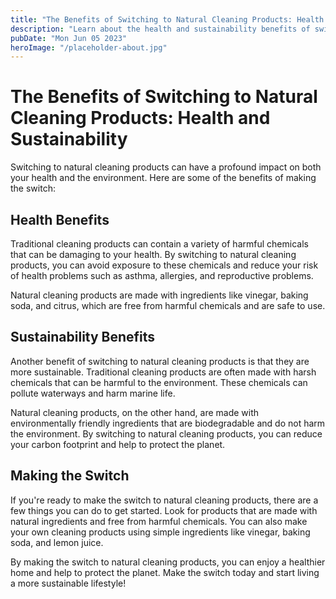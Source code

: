 ```yaml
---
title: "The Benefits of Switching to Natural Cleaning Products: Health and Sustainability"
description: "Learn about the health and sustainability benefits of switching to natural cleaning products. Make the switch to natural cleaning today and start enjoying a better quality of life."
pubDate: "Mon Jun 05 2023"
heroImage: "/placeholder-about.jpg"
---
```


# The Benefits of Switching to Natural Cleaning Products: Health and Sustainability

Switching to natural cleaning products can have a profound impact on both your health and the environment. Here are some of the benefits of making the switch:

## Health Benefits

Traditional cleaning products can contain a variety of harmful chemicals that can be damaging to your health. By switching to natural cleaning products, you can avoid exposure to these chemicals and reduce your risk of health problems such as asthma, allergies, and reproductive problems.

Natural cleaning products are made with ingredients like vinegar, baking soda, and citrus, which are free from harmful chemicals and are safe to use.

## Sustainability Benefits

Another benefit of switching to natural cleaning products is that they are more sustainable. Traditional cleaning products are often made with harsh chemicals that can be harmful to the environment. These chemicals can pollute waterways and harm marine life.

Natural cleaning products, on the other hand, are made with environmentally friendly ingredients that are biodegradable and do not harm the environment. By switching to natural cleaning products, you can reduce your carbon footprint and help to protect the planet.

## Making the Switch

If you&#39;re ready to make the switch to natural cleaning products, there are a few things you can do to get started. Look for products that are made with natural ingredients and free from harmful chemicals. You can also make your own cleaning products using simple ingredients like vinegar, baking soda, and lemon juice.

By making the switch to natural cleaning products, you can enjoy a healthier home and help to protect the planet. Make the switch today and start living a more sustainable lifestyle!